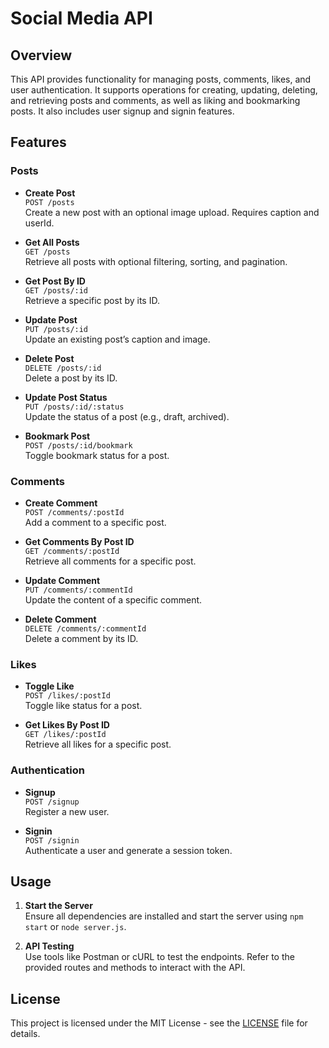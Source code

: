# Social Media API

## Overview

This API provides functionality for managing posts, comments, likes, and user authentication. It supports operations for creating, updating, deleting, and retrieving posts and comments, as well as liking and bookmarking posts. It also includes user signup and signin features.

## Features

### Posts

- **Create Post**  
  `POST /posts`  
  Create a new post with an optional image upload. Requires caption and userId.

- **Get All Posts**  
  `GET /posts`  
  Retrieve all posts with optional filtering, sorting, and pagination.

- **Get Post By ID**  
  `GET /posts/:id`  
  Retrieve a specific post by its ID.

- **Update Post**  
  `PUT /posts/:id`  
  Update an existing post’s caption and image.

- **Delete Post**  
  `DELETE /posts/:id`  
  Delete a post by its ID.

- **Update Post Status**  
  `PUT /posts/:id/:status`  
  Update the status of a post (e.g., draft, archived).

- **Bookmark Post**  
  `POST /posts/:id/bookmark`  
  Toggle bookmark status for a post.

### Comments

- **Create Comment**  
  `POST /comments/:postId`  
  Add a comment to a specific post.

- **Get Comments By Post ID**  
  `GET /comments/:postId`  
  Retrieve all comments for a specific post.

- **Update Comment**  
  `PUT /comments/:commentId`  
  Update the content of a specific comment.

- **Delete Comment**  
  `DELETE /comments/:commentId`  
  Delete a comment by its ID.

### Likes

- **Toggle Like**  
  `POST /likes/:postId`  
  Toggle like status for a post.

- **Get Likes By Post ID**  
  `GET /likes/:postId`  
  Retrieve all likes for a specific post.

### Authentication

- **Signup**  
  `POST /signup`  
  Register a new user.

- **Signin**  
  `POST /signin`  
  Authenticate a user and generate a session token.

## Usage

1. **Start the Server**  
   Ensure all dependencies are installed and start the server using `npm start` or `node server.js`.

2. **API Testing**  
   Use tools like Postman or cURL to test the endpoints. Refer to the provided routes and methods to interact with the API.

## License

This project is licensed under the MIT License - see the [LICENSE](LICENSE) file for details.

